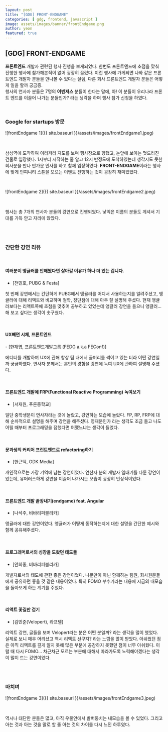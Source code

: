```yaml
---
layout: post
title: "[GDG] FRONT-ENDGAME"
categories: [ gdg, frontend, javascript ]
image: assets/images/banner/frontEndgame.png
author: yeon
featured: true
---
```


## [GDG] FRONT-ENDGAME

**프론트엔드** 개발자 관련된 행사 진행을 보게되었다. 한번도 프론트엔드에 초점을 맞춰 진행한 행사에 참가해본적이 없어 굉장히 끌렸다. 이런 행사에 가게되면 나와 같은 프론트엔드 개발자 분들을 만나볼 수 있다는 설렘, 다른 회사 프론트엔드 개발자 분들은 어떻게 일을 할까 궁금증. <br>
행사의 연사자 분들은 7명의 **어벤져스** 분들이 한다는 말에, 아! 이 분들이 우리나라 프론트 엔드를 이끌어 나가는 분들인가? 라는 생각을 하며 행사 참가 신청을 하였다. <br>

<br>

### Google for startups 방문
![frontEndgame 1]({{ site.baseurl }}/assets/images/frontEndgame1.jpeg)

<br>

삼성역에 도착하여 이리저리 지도를 보며 행사장으로 향했고, 눈앞에 보이는 멋드러진 건물로 입장했다. 1시부터 시작하는 줄 알고 12시 반정도에 도착하였는데 생각지도 못한 회사분을 만나 반가운 인사를 하고 함께 입장하였다. **FRONT-ENDGAME**이라는 행사에 맞게 인피니티 스톤을 모으는 이벤트 진행하는 것이 굉장히 재미있었다. <br>

<br>

![frontEndgame 2]({{ site.baseurl }}/assets/images/frontEndgame2.jpeg)

<br>

행사는 총 7개의 연사자 분들의 강연으로 진행되었다. 낯익은 이름의 분들도 계셔서 기대를 가득 안고 자리에 앉았다.

<br><br>

### 간단한 강연 리뷰

<br>

#### 여러분이 앵귤러를 안해봤다면 살아갈 이유가 하나 더 있는 겁니다.
- [천민호, PUBG & Festa] 

첫 번째 강연에서는 간단하게 PUBG에서 앵귤러를 어디서 사용하는지를 알려주셨고, 앵귤러에 대해 리액트와 비교하며 철학, 장단점에 대해 아주 잘 설명해 주셨다. 현재 앵귤러보다는 리액트쪽에 초첨을 맞추어 공부하고 있었는데 앵귤러 강연을 들으니 앵귤러... 해 보고 싶다는 생각이 솟구쳤다. 

<br>

#### UX빼면 시체, 프론트엔드
- [한재엽, 프론트엔드개발그룹 (FEDG a.k.a FEConf)] 

에디터를 개발하며 UX에 관해 항상 팀 내에서 골머리를 썩이고 있는 터라 어떤 강연일까 궁금하였다. 연사자 분께서는 본인의 경험을 강연에 녹여 UX에 관하여 설명해 주셨다. 

<br>

#### 프론트엔드 개발에 FRP(Functional Reactive Programming) 녹여보기
- [서재원, 푸른중학교]

일단 중학생분이 연사자라는 것에 놀랐고, 강연하는 모습에 놀랐다. FP, RP, FRP에 대해 순차적으로 설명을 해주며 강연을 해주셨다. 영재분인가 라는 생각도 조금 들고 나도 어릴 때부터 프로그래밍을 접했다면 어땠느냐는 생각이 들었다. 

<br>

#### 문과생의 커리어 프런트엔드로 refactoring하기
- [한근택, ODK Media] 

개인적으로는 가장 기억에 남는 강연이었다. 연산자 분의 개발자 일대기를 다룬 강연이었는데, 유머러스하게 강연을 이끌어 나가시는 모습이 굉장히 인상적이었다. 

<br>

#### 프론트엔드 개발 끝장내기(endgame) feat. Angular
- [나석주, 비바리퍼블리카] 

앵귤러에 대한 강연이었다. 앵귤러가 어떻게 동작하는지에 대한 설명을 간단한 예시와 함께 공유해주셨다. 

<br>

#### 프로그래머로서의 성장을 도왔던 태도들
- [안희종, 비바리퍼블리카] 

개발자로서의 태도에 관한 좋은 강연이었다. 나뿐만이 아닌 함께하는 팀원, 회사원분들에게 공유하면 좋을 것 같은 내용이었다. 특히 FOMO 부수기라는 내용에 지금의 내모습을 돌아보게 하는 계기를 주었다.

<br>

#### 리액트 꽃길만 걷기
- [김민준(Velopert), 라프텔]

리엑트 강연, 글들을 보며 Velopert라는 분은 어떤 분일까? 라는 생각을 많이 했었다. 실제로 보니 매우 어리셨고 역시 리엑트 선구자? 라는 느낌을 많이 받았다. 아쉬웠던 점은 아직 리엑트를 깊게 알지 못해 많은 부분에 공감하지 못했던 점이 너무 아쉬웠다. 이럴 때 다시 FOMO... 차근차근 모르는 부분에 대해서 따라가도록 노력해야겠다는 생각이 많이 드는 강연이었다.


<br><br>

### 마치며

![frontEndgame 3]({{ site.baseurl }}/assets/images/frontEndgame3.jpeg)

<br>

역시나 대단한 분들은 많고, 아직 우물안에서 발버둥치는 내모습을 볼 수 있었다. 그리고 아는 것과 아는 것을 말로 할 줄 아는 것의 차이를 다시 느낀 하루였다.

<br><br><br>